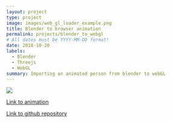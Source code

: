 ```yaml
---
layout: project
type: project
image: images/web_gl_loader_example.png
title: Blender to browser animation
permalink: projects/blender_to_webgl
# All dates must be YYYY-MM-DD format!
date: 2018-10-20
labels:
  - Blender
  - Threejs
  - WebGL
summary: Importing an animated person from blender to webGL
---
```


  <img class="ui large image" src="../web_gl_loader_example.png">
  

  
 
[Link to animation](https://akkamin.github.io/threejs_example/example/examples/webgl_loader_gltf.html)

[Link to github repository](https://github.com/akkamin/threejs_example)


